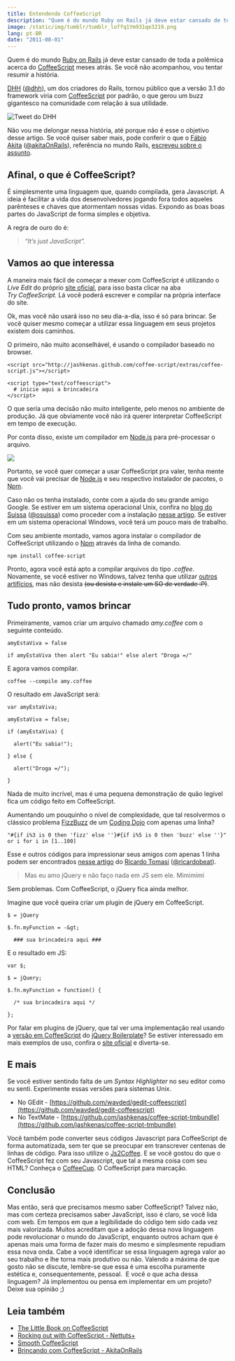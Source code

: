 ```yaml
---
title: Entendendo CoffeeScript
description: "Quem é do mundo Ruby on Rails já deve estar cansado de toda a polêmica acerca do CoffeeScript meses atrás. Se você não acompanhou, vou tentar resumir a história."
image: /static/img/tumblr/tumblr_loffq1Ym931qe3219.png
lang: pt-BR
date: "2011-08-01"
---
```


Quem é do mundo [Ruby on Rails](http://rubyonrails.org/) já deve estar cansado de toda a polêmica acerca do [CoffeeScript](http://jashkenas.github.com/coffee-script) meses atrás. Se você não acompanhou, vou tentar resumir a história.

[DHH](http://en.wikipedia.org/wiki/David_Heinemeier_Hansson) ([@dhh](http://twitter.com/#!/DHH)), um dos criadores do Rails, tornou público que a versão 3.1 do framework viria com [CoffeeScript](http://jashkenas.github.com/coffee-script) por padrão, o que gerou um buzz gigantesco na comunidade com relação à sua utilidade.

<!-- more -->

![Tweet do DHH](/static/img/tumblr/tumblr_loffar2Trj1qe3219.jpg)

Não vou me delongar nessa história, até porque não é esse o objetivo desse artigo. Se você quiser saber mais, pode conferir o que o [Fábio Akita](http://akitaonrails.com/) ([@akitaOnRails](http://twitter.com/#!/akitaOnRails)), referência no mundo Rails, [escreveu sobre o assunto](http://akitaonrails.com/2011/04/16/a-controversia-coffeescript).

## Afinal, o que é CoffeeScript?

É simplesmente uma linguagem que, quando compilada, gera Javascript. A ideia é facilitar a vida dos desenvolvedores jogando fora todos aqueles parênteses e chaves que atormentam nossas vidas. Expondo as boas boas partes do JavaScript de forma simples e objetiva.

A regra de ouro do é:

> _“It’s just JavaScript”._

## Vamos ao que interessa

A maneira mais fácil de começar a mexer com CoffeeScript é utilizando o _Live Edit_ do próprio [site oficial](http://jashkenas.github.com/coffee-script/), para isso basta clicar na aba _Try CoffeeScript._ Lá você poderá escrever e compilar na própria interface do site.

Ok, mas você não usará isso no seu dia-a-dia, isso é só para brincar. Se você quiser mesmo começar a utilizar essa linguagem em seus projetos existem dois caminhos.

O primeiro, não muito aconselhável, é usando o compilador baseado no browser.

```
<script src="http://jashkenas.github.com/coffee-script/extras/coffee-script.js"></script>

<script type="text/coffeescript">
  # inicie aqui a brincadeira
</script>
```

O que seria uma decisão não muito inteligente, pelo menos no ambiente de produção. Já que obviamente você não irá querer interpretar CoffeeScript em tempo de execução.

Por conta disso, existe um compilador em [Node.js](http://nodejs.org/) para pré-processar o arquivo.

![](/static/img/tumblr/tumblr_lofh28YIKN1qe3219.png)

Portanto, se você quer começar a usar CoffeeScript pra valer, tenha mente que você vai precisar de [Node.js](http://nodejs.org/) e seu respectivo instalador de pacotes, o [Npm](http://npmjs.org/).

Caso não os tenha instalado, conte com a ajuda do seu grande amigo Google. Se estiver em um sistema operacional Unix, confira no [blog do Suissa](http://suissacorp.com.br/suissa/) ([@osuissa](http://twitter.com/#!/osuissa)) como proceder com a instalação [nesse artigo](http://suissacorp.com.br/suissa/como-instalar-o-node-js-com-npm-no-ubuntu/). Se estiver em um sistema operacional Windows, você terá um pouco mais de trabalho.

Com seu ambiente montado, vamos agora instalar o compilador de CoffeeScript utilizando o [Npm](http://npmjs.org/) através da linha de comando.

```
npm install coffee-script
```

Pronto, agora você está apto a compilar arquivos do tipo _.coffee_. Novamente, se você estiver no Windows, talvez tenha que utilizar [outros artifícios](https://github.com/alisey/CoffeeScript-Compiler-for-Windows), mas não desista <strike>(ou desista e instale um SO de verdade :P)</strike>.

## Tudo pronto, vamos brincar

Primeiramente, vamos criar um arquivo chamado _amy.coffee_ com o seguinte conteúdo.

```
amyEstaViva = false

if amyEstaViva then alert "Eu sabia!" else alert "Droga =/"
```

E agora vamos compilar.

```
coffee --compile amy.coffee
```

O resultado em JavaScript será:

```
var amyEstaViva;

amyEstaViva = false;

if (amyEstaViva) {

  alert("Eu sabia!");

} else {

  alert("Droga =/");

}
```

Nada de muito incrível, mas é uma pequena demonstração de quão legível fica um código feito em CoffeeScript.

Aumentando um pouquinho o nível de complexidade, que tal resolvermos o clássico problema [FizzBuzz](http://www.codinghorror.com/blog/2007/02/fizzbuzz-the-programmers-stairway-to-heaven.html) de um [Coding Dojo](http://dojorio.wordpress.com/) com apenas uma linha?

```
"#{if i%3 is 0 then 'fizz' else ''}#{if i%5 is 0 then 'buzz' else ''}" or i for i in [1..100]
```

Esse e outros códigos para impressionar seus amigos com apenas 1 linha podem ser encontrados [nesse artigo](http://ricardo.cc/2011/06/02/10-CoffeeScript-One-Liners-to-Impress-Your-Friends.html) do [Ricardo Tomasi](http://ricardo.cc/) ([@ricardobeat](http://twitter.com/ricardobeat)).

> Mas eu amo jQuery e não faço nada em JS sem ele. Mimimimi

Sem problemas. Com CoffeeScript, o jQuery fica ainda melhor.

Imagine que você queira criar um plugin de jQuery em CoffeeScript.

```
$ = jQuery

$.fn.myFunction = -&gt;

  ### sua brincadeira aqui ###
```

E o resultado em JS:

```
var $;

$ = jQuery;

$.fn.myFunction = function() {

  /* sua brincadeira aqui */

};
```

Por falar em plugins de jQuery, que tal ver uma implementação real usando a [versão em CoffeeScript](https://github.com/zenorocha/jquery-boilerplate/blob/master/plus/jquery.boilerplate.coffee) do [jQuery Boilerplate](http://jqueryboilerplate.com)? Se estiver interessado em mais exemplos de uso, confira o [site oficial](http://jashkenas.github.com/coffee-script/) e diverta-se.

## E mais

Se você estiver sentindo falta de um *Syntax Highlighter* no seu editor como eu senti. Experimente essas versões para sistemas Unix.

- No GEdit - [https://github.com/wavded/gedit-coffeescript](https://github.com/wavded/gedit-coffeescript)
- No TextMate - [https://github.com/jashkenas/coffee-script-tmbundle](https://github.com/jashkenas/coffee-script-tmbundle)

Você também pode converter seus códigos Javascript para CoffeeScript de forma automatizada, sem ter que se preocupar em transcrever centenas de linhas de código. Para isso utilize o [Js2Coffee](http://ricostacruz.com/js2coffee/). E se você gostou do que o CoffeeScript fez com seu Javascript, que tal a mesma coisa com seu HTML? Conheça o [CoffeeCup](http://coffeekup.org/). O CoffeeScript para marcação.

## Conclusão

Mas então, será que precisamos mesmo saber CoffeeScript?
Talvez não, mas com certeza precisamos saber JavaScript, isso é claro, se você lida com web. Em tempos em que a legibilidade do código tem sido cada vez mais valorizada. Muitos acreditam que a adoção dessa nova linguagem pode revolucionar o mundo do JavaScript, enquanto outros acham que é apenas mais uma forma de fazer mais do mesmo e simplesmente repudiam essa nova onda. Cabe a você identificar se essa linguagem agrega valor ao seu trabalho e lhe torna mais produtivo ou não. Valendo a máxima de que gosto não se discute, lembre-se que essa é uma escolha puramente estética e, consequentemente, pessoal.  E você o que acha dessa linguagem? Já implementou ou pensa em implementar em um projeto? Deixe sua opinião ;)

## Leia também

- [The Little Book on CoffeeScript](http://arcturo.com/library/coffeescript/)
- [Rocking out with CoffeeScript - Nettuts+](http://net.tutsplus.com/tutorials/javascript-ajax/rocking-out-with-coffeescript/)
- [Smooth CoffeeScript](http://issuu.com/autotelicum/docs/smooth_coffeescript)
- [Brincando com CoffeeScript - AkitaOnRails](http://akitaonrails.com/2010/03/27/brincando-com-coffee-script)
